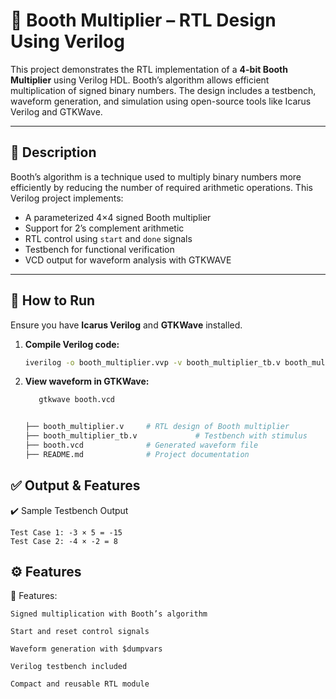 
# 🧮 Booth Multiplier – RTL Design Using Verilog

This project demonstrates the RTL implementation of a **4-bit Booth Multiplier** using Verilog HDL. Booth’s algorithm allows efficient multiplication of signed binary numbers. The design includes a testbench, waveform generation, and simulation using open-source tools like Icarus Verilog and GTKWave.

---

## 🧾 Description

Booth’s algorithm is a technique used to multiply binary numbers more efficiently by reducing the number of required arithmetic operations. This Verilog project implements:

- A parameterized 4×4 signed Booth multiplier
- Support for 2’s complement arithmetic
- RTL control using `start` and `done` signals
- Testbench for functional verification
- VCD output for waveform analysis with GTKWAVE

---

## 🧪 How to Run

Ensure you have **Icarus Verilog** and **GTKWave** installed.

1. **Compile Verilog code:**
   ```bash
   iverilog -o booth_multiplier.vvp -v booth_multiplier_tb.v booth_multiplier.v

3. **View waveform in GTKWave:**
   ```bash
      gtkwave booth.vcd


   ├── booth_multiplier.v     # RTL design of Booth multiplier
   ├── booth_multiplier_tb.v             # Testbench with stimulus
   ├── booth.vcd              # Generated waveform file
   ├── README.md              # Project documentation
## ✅ Output & Features
✔️ Sample Testbench Output
     
    Test Case 1: -3 × 5 = -15  
    Test Case 2: -4 × -2 = 8  
## ⚙️ Features
🔧 Features:


    Signed multiplication with Booth’s algorithm

    Start and reset control signals
 
    Waveform generation with $dumpvars

    Verilog testbench included

    Compact and reusable RTL module

